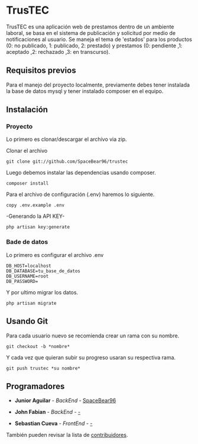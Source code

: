 # TrusTEC

TrusTEC es una aplicación web de prestamos dentro de un ambiente laboral, se basa en el sistema de publicación y solicitud por medio de notificaciones al usuario. Se maneja el tema de 'estados' para los productos (0: no publicado, 1: publicado, 2: prestado) y prestamos (0: pendiente ,1: aceptado ,2: rechazado ,3: en transcurso).

## Requisitos previos

Para el manejo del proyecto localmente, previamente debes tener instalada la base de datos mysql y tener instalado composer en el equipo.

## Instalación

### Proyecto 		

Lo primero es clonar/descargar el archivo via zip.

Clonar el archivo 
```
git clone git://github.com/SpaceBear96/trustec 
```

Luego debemos instalar las dependencias usando composer.

```
composer install
```

Para el archivo de configuración (.env) haremos lo siguiente.

```
copy .env.example .env
```

-Generando la API KEY-
```
php artisan key:generate
```

### Bade de datos

Lo primero es configurar el archivo .env 

```
DB_HOST=localhost
DB_DATABASE=tu_base_de_datos
DB_USERNAME=root
DB_PASSWORD=
```
Y por ultimo migrar los datos.

```
php artisan migrate
```

## Usando Git

Para cada usuario nuevo se recomienda crear un rama con su nombre.

```
git checkout -b *nombre*
```

Y cada vez que quieran subir su progreso usaran su respectiva rama.

```
git push trustec *su nombre*
```

## Programadores

* **Junior Aguilar** - *BackEnd* - [SpaceBear96](https://github.com/SpaceBear96)

* **John Fabian** - *BackEnd* - [-](https://github.com/SpaceBear96)

* **Sebastian Cueva** - *FrontEnd* - [-](https://github.com/SpaceBear96)

También pueden revisar la lista de [contribuidores](https://github.com/your/project/contributors).
